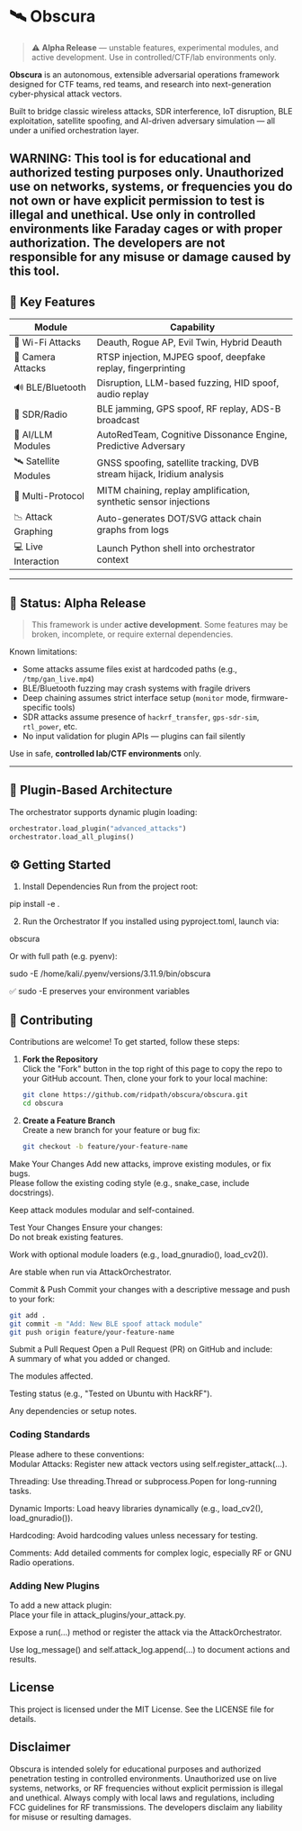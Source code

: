 # 🛰 Obscura 

> ⚠️ **Alpha Release** — unstable features, experimental modules, and active development. Use in controlled/CTF/lab environments only.

**Obscura** is an autonomous, extensible adversarial operations framework designed for CTF teams, red teams, and research into next-generation cyber-physical attack vectors.

Built to bridge classic wireless attacks, SDR interference, IoT disruption, BLE exploitation, satellite spoofing, and AI-driven adversary simulation — all under a unified orchestration layer.


##  WARNING: This tool is for educational and authorized testing purposes only. Unauthorized use on networks, systems, or frequencies you do not own or have explicit permission to test is illegal and unethical. Use only in controlled environments like Faraday cages or with proper authorization. The developers are not responsible for any misuse or damage caused by this tool.



## 🚀 Key Features

| Module                | Capability                                                                 |
|----------------------|-----------------------------------------------------------------------------|
| 📶 Wi-Fi Attacks       | Deauth, Rogue AP, Evil Twin, Hybrid Deauth                                 |
| 🎥 Camera Attacks     | RTSP injection, MJPEG spoof, deepfake replay, fingerprinting               |
| 🔊 BLE/Bluetooth      | Disruption, LLM-based fuzzing, HID spoof, audio replay                     |
| 📡 SDR/Radio          | BLE jamming, GPS spoof, RF replay, ADS-B broadcast                         |
| 🤖 AI/LLM Modules     | AutoRedTeam, Cognitive Dissonance Engine, Predictive Adversary             |
| 🛰 Satellite Modules   | GNSS spoofing, satellite tracking, DVB stream hijack, Iridium analysis     |
| 🧬 Multi-Protocol     | MITM chaining, replay amplification, synthetic sensor injections           |
| 📉 Attack Graphing    | Auto-generates DOT/SVG attack chain graphs from logs                       |
| 💻 Live Interaction   | Launch Python shell into orchestrator context                              |

---

## 🧪 Status: Alpha Release

> This framework is under **active development**. Some features may be broken, incomplete, or require external dependencies.

Known limitations:

- Some attacks assume files exist at hardcoded paths (e.g., `/tmp/gan_live.mp4`)
- BLE/Bluetooth fuzzing may crash systems with fragile drivers
- Deep chaining assumes strict interface setup (`monitor` mode, firmware-specific tools)
- SDR attacks assume presence of `hackrf_transfer`, `gps-sdr-sim`, `rtl_power`, etc.
- No input validation for plugin APIs — plugins can fail silently

Use in safe, **controlled lab/CTF environments** only.

---

## 🧩 Plugin-Based Architecture

The orchestrator supports dynamic plugin loading:

```python
orchestrator.load_plugin("advanced_attacks")
orchestrator.load_all_plugins()
```
## ⚙️ Getting Started
1. Install Dependencies
Run from the project root:

pip install -e .

2. Run the Orchestrator
If you installed using pyproject.toml, launch via:

obscura

Or with full path (e.g. pyenv):

sudo -E /home/kali/.pyenv/versions/3.11.9/bin/obscura

✅ sudo -E preserves your environment variables

## 🤝 Contributing

Contributions are welcome! To get started, follow these steps:

1. **Fork the Repository**  
   Click the "Fork" button in the top right of this page to copy the repo to your GitHub account. Then, clone your fork to your local machine:  

   ```bash
   git clone https://github.com/ridpath/obscura/obscura.git
   cd obscura
   ```

2. **Create a Feature Branch**  
   Create a new branch for your feature or bug fix:  

   ```bash
   git checkout -b feature/your-feature-name
   ```
Make Your Changes
Add new attacks, improve existing modules, or fix bugs.  
Please follow the existing coding style (e.g., snake_case, include docstrings).  

Keep attack modules modular and self-contained.

Test Your Changes
Ensure your changes:  
Do not break existing features.  

Work with optional module loaders (e.g., load_gnuradio(), load_cv2()).  

Are stable when run via AttackOrchestrator.

Commit & Push
Commit your changes with a descriptive message and push to your fork:  

   ```bash
   git add .
git commit -m "Add: New BLE spoof attack module"
git push origin feature/your-feature-name
   ```
Submit a Pull Request
Open a Pull Request (PR) on GitHub and include:  
A summary of what you added or changed.  

The modules affected.  

Testing status (e.g., "Tested on Ubuntu with HackRF").  

Any dependencies or setup notes.


###  Coding Standards
Please adhere to these conventions:  
Modular Attacks: Register new attack vectors using self.register_attack(...).  

Threading: Use threading.Thread or subprocess.Popen for long-running tasks.  

Dynamic Imports: Load heavy libraries dynamically (e.g., load_cv2(), load_gnuradio()).  

Hardcoding: Avoid hardcoding values unless necessary for testing.  

Comments: Add detailed comments for complex logic, especially RF or GNU Radio operations.

###  Adding New Plugins
To add a new attack plugin:  
Place your file in attack_plugins/your_attack.py.  

Expose a run(...) method or register the attack via the AttackOrchestrator.  

Use log_message() and self.attack_log.append(...) to document actions and results.

## License
This project is licensed under the MIT License. See the LICENSE file for details.

## Disclaimer
Obscura is intended solely for educational purposes and authorized penetration testing in controlled environments. Unauthorized use on live systems, networks, or RF frequencies without explicit permission is illegal and unethical. Always comply with local laws and regulations, including FCC guidelines for RF transmissions. The developers disclaim any liability for misuse or resulting damages.




